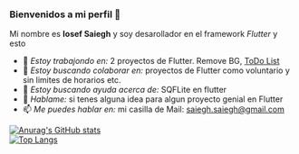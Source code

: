 ### Bienvenidos a mi perfil 👋

Mi nombre es **Iosef Saiegh** y soy desarollador en el framework _Flutter_ y esto
<!--
**IosefSaiegh/IosefSaiegh** is a ✨ _special_ ✨ repository because its `README.md` (this file) appears on your GitHub profile. -->
- 🔭 _Estoy trabajondo en:_ 2 proyectos de Flutter. Remove BG, [ToDo List](https://github.com/IosefSaiegh/todo_tasks)
- 👯 _Estoy buscando colaborar en:_ proyectos de Flutter como voluntario y sin limites de horarios etc.
- 🤔 _Estoy buscando ayuda acerca de:_ SQFLite en flutter
- 💬 _Hablame:_ si tenes alguna idea para algun proyecto genial en Flutter
- 📫 _Me puedes hablar en:_ mi casilla de Mail: saiegh.saiegh@gmail.com

[![Anurag's GitHub stats](https://github-readme-stats.vercel.app/api?username=iosefsaiegh&show_icons=true&theme=tokyonight)](https://github.com/anuraghazra/github-readme-stats)\
[![Top Langs](https://github-readme-stats.vercel.app/api/top-langs/?username=iosefsaiegh&theme=tokyonight)](https://github.com/anuraghazra/github-readme-stats)
